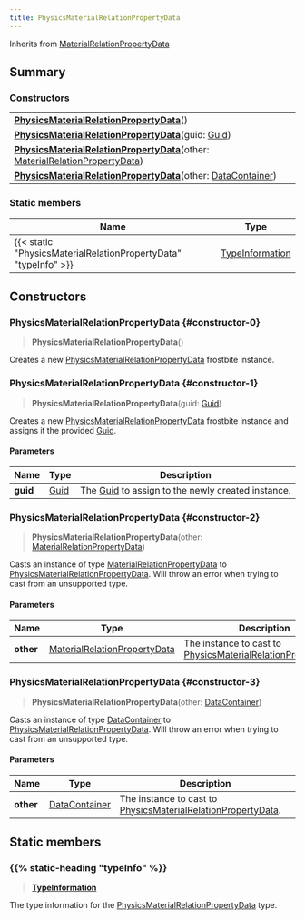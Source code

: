 ```yaml
---
title: PhysicsMaterialRelationPropertyData
---
```


Inherits from [MaterialRelationPropertyData](/vext/ref/fb/materialrelationpropertydata)

## Summary

### Constructors

|  |
| --- |
| **[PhysicsMaterialRelationPropertyData](#constructor-0)**() |
| **[PhysicsMaterialRelationPropertyData](#constructor-1)**(guid: [Guid](/vext/ref/shared/type/guid)) |
| **[PhysicsMaterialRelationPropertyData](#constructor-2)**(other: [MaterialRelationPropertyData](/vext/ref/fb/materialrelationpropertydata)) |
| **[PhysicsMaterialRelationPropertyData](#constructor-3)**(other: [DataContainer](/vext/ref/shared/type/datacontainer)) |

### Static members

| Name | Type |
| ---- | ---- |
| {{< static "PhysicsMaterialRelationPropertyData" "typeInfo" >}} | [TypeInformation](/vext/ref/shared/type/typeinformation) |

## Constructors

### PhysicsMaterialRelationPropertyData {#constructor-0}

> **PhysicsMaterialRelationPropertyData**()

Creates a new [PhysicsMaterialRelationPropertyData](/vext/ref/fb/physicsmaterialrelationpropertydata) frostbite instance.

### PhysicsMaterialRelationPropertyData {#constructor-1}

> **PhysicsMaterialRelationPropertyData**(guid: [Guid](/vext/ref/shared/type/guid))

Creates a new [PhysicsMaterialRelationPropertyData](/vext/ref/fb/physicsmaterialrelationpropertydata) frostbite instance and assigns it the provided [Guid](/vext/ref/shared/type/guid).

#### Parameters

| Name | Type | Description |
| ---- | ---- | ----------- |
| **guid** | [Guid](/vext/ref/shared/type/guid) | The [Guid](/vext/ref/shared/type/guid) to assign to the newly created instance. |

### PhysicsMaterialRelationPropertyData {#constructor-2}

> **PhysicsMaterialRelationPropertyData**(other: [MaterialRelationPropertyData](/vext/ref/fb/materialrelationpropertydata))

Casts an instance of type [MaterialRelationPropertyData](/vext/ref/fb/materialrelationpropertydata) to [PhysicsMaterialRelationPropertyData](/vext/ref/fb/physicsmaterialrelationpropertydata). Will throw an error when trying to cast from an unsupported type.

#### Parameters

| Name | Type | Description |
| ---- | ---- | ----------- |
| **other** | [MaterialRelationPropertyData](/vext/ref/fb/materialrelationpropertydata) | The instance to cast to [PhysicsMaterialRelationPropertyData](/vext/ref/fb/physicsmaterialrelationpropertydata). |

### PhysicsMaterialRelationPropertyData {#constructor-3}

> **PhysicsMaterialRelationPropertyData**(other: [DataContainer](/vext/ref/shared/type/datacontainer))

Casts an instance of type [DataContainer](/vext/ref/shared/type/datacontainer) to [PhysicsMaterialRelationPropertyData](/vext/ref/fb/physicsmaterialrelationpropertydata). Will throw an error when trying to cast from an unsupported type.

#### Parameters

| Name | Type | Description |
| ---- | ---- | ----------- |
| **other** | [DataContainer](/vext/ref/shared/type/datacontainer) | The instance to cast to [PhysicsMaterialRelationPropertyData](/vext/ref/fb/physicsmaterialrelationpropertydata). |

## Static members

### {{% static-heading "typeInfo" %}}

> **[TypeInformation](/vext/ref/shared/type/typeinformation)**

The type information for the [PhysicsMaterialRelationPropertyData](/vext/ref/fb/physicsmaterialrelationpropertydata) type.

